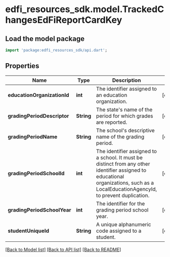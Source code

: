 # edfi_resources_sdk.model.TrackedChangesEdFiReportCardKey

## Load the model package
```dart
import 'package:edfi_resources_sdk/api.dart';
```

## Properties
Name | Type | Description | Notes
------------ | ------------- | ------------- | -------------
**educationOrganizationId** | **int** | The identifier assigned to an education organization. | [optional] 
**gradingPeriodDescriptor** | **String** | The state's name of the period for which grades are reported. | [optional] 
**gradingPeriodName** | **String** | The school's descriptive name of the grading period. | [optional] 
**gradingPeriodSchoolId** | **int** | The identifier assigned to a school. It must be distinct from any other identifier assigned to educational organizations, such as a LocalEducationAgencyId, to prevent duplication. | [optional] 
**gradingPeriodSchoolYear** | **int** | The identifier for the grading period school year. | [optional] 
**studentUniqueId** | **String** | A unique alphanumeric code assigned to a student. | [optional] 

[[Back to Model list]](../README.md#documentation-for-models) [[Back to API list]](../README.md#documentation-for-api-endpoints) [[Back to README]](../README.md)


